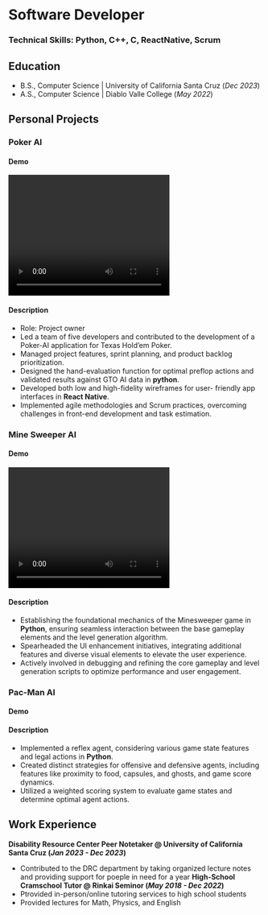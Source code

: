 # Software Developer

### Technical Skills: Python, C++, C, ReactNative, Scrum

## Education		        		
- B.S., Computer Science | University of California Santa Cruz (_Dec 2023_)
- A.S., Computer Science | Diablo Valle College (_May 2022_)

## Personal Projects
### Poker AI
#### Demo
  <video width="320" height="240" controls>
    <source src="assets/video/demo1.mp4" type="video/mp4">
    Your browser does not support the video tag.
  </video>

#### Description
- Role: Project owner
- Led a team of five developers and contributed to the development of a Poker-AI application for Texas Hold’em Poker.
- Managed project features, sprint planning, and product backlog prioritization.
- Designed the hand-evaluation function for optimal preflop actions and validated results against GTO AI data in **python**.
- Developed both low and high-fidelity wireframes for user- friendly app interfaces in **React Native**.
- Implemented agile methodologies and Scrum practices, overcoming challenges in front-end development and task estimation.


### Mine Sweeper AI
#### Demo
  <video width="320" height="240" controls>
    <source src="assets/video/demo2.mp4" type="video/mp4">
    Your browser does not support the video tag.
  </video>

#### Description
- Establishing the foundational mechanics of the Minesweeper game in **Python**, ensuring seamless interaction between the base gameplay elements and the level generation algorithm.
- Spearheaded the UI enhancement initiatives, integrating additional features and diverse visual elements to elevate the user experience.
- Actively involved in debugging and refining the core gameplay and level generation scripts to optimize performance and user engagement.

### Pac-Man AI
#### Demo


#### Description
- Implemented a reflex agent, considering various game state features and legal actions in **Python**.
- Created distinct strategies for offensive and defensive agents, including features like proximity to food, capsules, and ghosts, and game score dynamics.
- Utilized a weighted scoring system to evaluate game states and determine optimal agent actions.


## Work Experience
**Disability Resource Center Peer Notetaker @ University of California Santa Cruz (_Jan 2023 - Dec 2023_)**
- Contributed to the DRC department by taking organized lecture notes and providing support for poeple in need for a year
**High-School Cramschool Tutor @ Rinkai Seminor (_May 2018 - Dec 2022_)**
- Ptrovided in-person/online tutoring services to high school students
- Provided lectures for Math, Physics, and English
